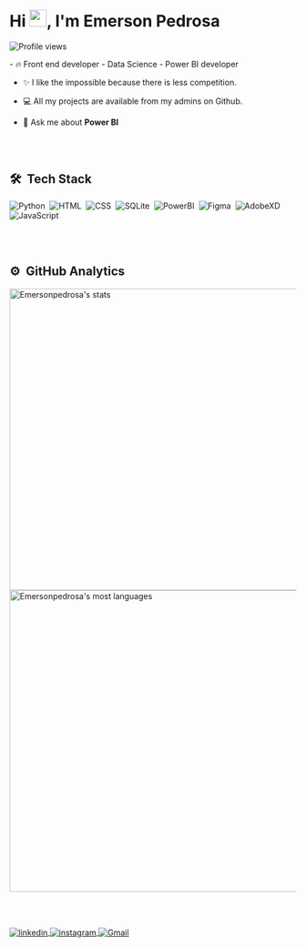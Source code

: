 <h1 align="left">Hi <img src= "https://img.icons8.com/emoji/48/000000/waving-hand-medium-dark-skin-tone.png" width="30px">, I'm Emerson Pedrosa
  
</h1> <p align="left"> <img src="https://komarev.com/ghpvc/?username=eduardopedrosaa&color=yellow" alt="Profile views" /> </p> 
- 🔥 Front end developer - Data Science - Power BI developer

- ✨ I like the impossible because there is less competition.

- 💻 All my projects are available from my admins on Github. 

- 💬 Ask me about **Power BI** 

<br><br> 

## 🛠 &nbsp;Tech Stack 

![Python](https://img.shields.io/badge/-Python-05122A?style=flat&logo=python)&nbsp;
![HTML](https://img.shields.io/badge/-HTML-05122A?style=flat&logo=HTML5)&nbsp; 
![CSS](https://img.shields.io/badge/-CSS-05122A?style=flat&logo=CSS3&logoColor=1572B6)&nbsp; 
![SQLite](https://img.shields.io/badge/-SQLite-05122A?style=flat&logo=sqlite)&nbsp;
![PowerBI](https://img.shields.io/badge/-PowerBI-05122A?style=flat&logo=powerbi)&nbsp;
![Figma](https://img.shields.io/badge/-Figma-05122A?style=flat&logo=figma)&nbsp;
![AdobeXD](https://img.shields.io/badge/-AdobeXD-05122A?style=flat&logo=adobexd)&nbsp;
![JavaScript](https://img.shields.io/badge/-JavaScript-05122A?style=flat&logo=JavaScript)&nbsp;


<br><br> 


## ⚙️ &nbsp;GitHub Analytics 

<p align="left"> <img width="530em" src="https://github-readme-stats.vercel.app/api?username=Emersonpedrosa&show_icons=true&theme=vision-friendly-dark" alt="Emersonpedrosa's stats"/>
<img width="530em" src="https://github-readme-stats.vercel.app/api/top-langs/?username=Emersonpedrosa&layout=compact&theme=vision-friendly-dark" alt="Emersonpedrosa's most languages"/> </p> 

<br><br> 

<a href="https://www.linkedin.com/in/emerson-pedrosa-ab610217b/" target="_blank"> <img align="center" src="https://img.shields.io/badge/-Emerson-05122A?style=flat&logo=linkedin" alt="linkedin"/> </a> 
<a href="https://www.instagram.com/emersonpedrosaa/" target="_blank"> <img align="center" src="https://img.shields.io/badge/-Emerson-05122A?style=flat&logo=instagram" alt="instagram"/> </a> 
<a href="emersonppsilva15@gmail.com" target="_blank"> <img align="center" src="https://img.shields.io/badge/-Emerson-05122A?style=flat&logo=gmail" alt="Gmail"/> </a>

